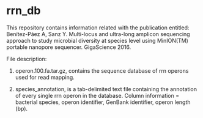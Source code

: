 # rrn_db

This repository contains information related with the publication entitled: Benítez-Páez A, Sanz Y. Multi-locus and ultra-long amplicon sequencing approach to study microbial diversity at species level using MinION(TM) portable nanopore sequencer. GigaScience 2016.


File description:

1) operon.100.fa.tar.gz, contains the sequence database of rrn operons used for read mapping.

2) species_annotation, is a tab-delimited text file containing the annotation of every single rrn operon in the database. Column information = bacterial species, operon identifier, GenBank identifier, operon length (bp).
